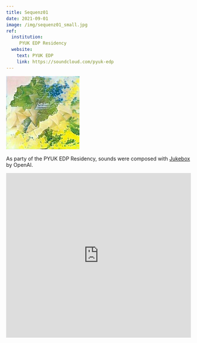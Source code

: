 ```yaml
---
title: Sequenz01
date: 2021-09-01
image: /img/sequenz01_small.jpg
ref:
  institution:
     PYUK EDP Residency
  website:
    text: PYUK EDP
    link: https://soundcloud.com/pyuk-edp
---
```


![Cover Image Sequenz01.](/img/sequenz01_small.jpg)

As party of the PYUK EDP Residency, sounds were composed with [Jukebox](https://jukebox.openai.com/) by OpenAI.

<iframe width="100%" height="450" scrolling="no" frameborder="no" allow="autoplay" src="https://w.soundcloud.com/player/?url=https%3A//api.soundcloud.com/playlists/1297840099&color=%23ff5500&auto_play=false&hide_related=false&show_comments=true&show_user=true&show_reposts=false&show_teaser=true"></iframe>